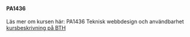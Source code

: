 #### PA1436

Läs mer om kursen här: PA1436 Teknisk webbdesign och användbarhet [kursbeskrivning på BTH](https://www.bth.se/kurser/P0059/20172/)
